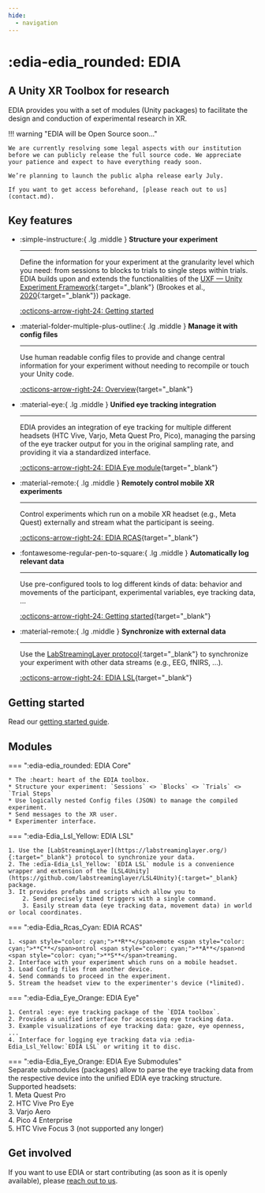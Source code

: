```yaml
---
hide: 
  - navigation
---
```


# :edia-edia_rounded: EDIA

## A Unity XR Toolbox for research

EDIA provides you with a set of modules (Unity packages) to facilitate the design and conduction of experimental research in XR. 


!!! warning "EDIA will be Open Source soon..."

    We are currently resolving some legal aspects with our institution before we can publicly release the full source code. We appreciate your patience and expect to have everything ready soon.

    We’re planning to launch the public alpha release early July.

    If you want to get access beforehand, [please reach out to us](contact.md).



## Key features

<div class="grid cards" markdown>

-   :simple-instructure:{ .lg .middle } __Structure your experiment__

    ---

    Define the information for your experiment at the granularity level which you need: from sessions to blocks to trials to single steps within trials. EDIA builds upon and extends the functionalities of the [UXF — Unity Experiment Framework](https://github.com/immersivecognition/unity-experiment-framework/){:target="_blank"} (Brookes et al., [2020](https://github.com/immersivecognition/unity-experiment-framework/){:target="_blank"}) package.

    [:octicons-arrow-right-24: Getting started](gettingstarted.md)

-   :material-folder-multiple-plus-outline:{ .lg .middle } __Manage it with config files__

    ---

    Use human readable config files to provide and change central information for your experiment without needing to recompile or touch your Unity code. 

    [:octicons-arrow-right-24: Overview](https://mind-body-emotion.notion.site/Config-Files-1cb03dd4773f8121b74ccd4b6a95ab7c){target="_blank"}

-   :material-eye:{ .lg .middle } __Unified eye tracking integration__

    ---

    EDIA provides an integration of eye tracking for multiple different headsets (HTC Vive, Varjo, Meta Quest Pro, Pico), managing the parsing of the eye tracker output for you in the original sampling rate, and providing it via a standardized interface.

    [:octicons-arrow-right-24: EDIA Eye module](https://mind-body-emotion.notion.site/EDIA-Eye-1e703dd4773f80ea8cfcd75bd87c004b){target="_blank"}

-   :material-remote:{ .lg .middle } __Remotely control mobile XR experiments__

    ---

    Control experiments which run on a mobile XR headset (e.g., Meta Quest) externally and stream what the participant is seeing.


    [:octicons-arrow-right-24: EDIA RCAS](https://mind-body-emotion.notion.site/EDIA-Remote-9dfde97f593e4221bee4630ab3284d4e){target="_blank"}

-   :fontawesome-regular-pen-to-square:{ .lg .middle } __Automatically log relevant data__

    ---

    Use pre-configured tools to log different kinds of data: behavior and movements of the participant, experimental variables, eye tracking data, ...


    [:octicons-arrow-right-24: Getting started](https://mind-body-emotion.notion.site/Logging-the-results-1cb03dd4773f81b196b0f164eb1a67be){target="_blank"}

-   :material-remote:{ .lg .middle } __Synchronize with external data__

    ---

    Use the [LabStreamingLayer protocol](https://labstreaminglayer.org/){:target="_blank"} to synchronize your experiment with other data streams (e.g., EEG, fNIRS, ...).


    [:octicons-arrow-right-24: EDIA LSL](https://mind-body-emotion.notion.site/EDIA-LSL-d0a26b0a043d408dbe353221242296b6){target="_blank"}

</div>



## Getting started
Read our [getting started guide](gettingstarted.md).


## Modules

=== ":edia-edia_rounded: EDIA Core"  

    * The :heart: heart of the EDIA toolbox.
    * Structure your experiment: `Sessions` <> `Blocks` <> `Trials` <> `Trial Steps`
    * Use logically nested Config files (JSON) to manage the compiled experiment.
    * Send messages to the XR user.
    * Experimenter interface.
    

=== ":edia-Edia_Lsl_Yellow: EDIA LSL"  

    1. Use the [LabStreamingLayer](https://labstreaminglayer.org/){:target="_blank"} protocol to synchronize your data.
    2. The :edia-Edia_Lsl_Yellow: `EDIA LSL` module is a convenience wrapper and extension of the [LSL4Unity](https://github.com/labstreaminglayer/LSL4Unity){:target="_blank} package.
    3. It provides prefabs and scripts which allow you to
        2. Send precisely timed triggers with a single command. 
        3. Easily stream data (eye tracking data, movement data) in world or local coordinates.

=== ":edia-Edia_Rcas_Cyan: EDIA RCAS"  

    1. <span style="color: cyan;">**R**</span>emote <span style="color: cyan;">**C**</span>ontrol <span style="color: cyan;">**A**</span>nd <span style="color: cyan;">**S**</span>treaming.
    2. Interface with your experiment which runs on a mobile headset.
    3. Load Config files from another device.
    4. Send commands to proceed in the experiment.
    5. Stream the headset view to the experimenter's device (*limited).

=== ":edia-Edia_Eye_Orange: EDIA Eye"  

    1. Central :eye: eye tracking package of the `EDIA toolbox`. 
    2. Provides a unified interface for accessing eye tracking data.
    3. Example visualizations of eye tracking data: gaze, eye openness, ...
    4. Interface for logging eye tracking data via :edia-Edia_Lsl_Yellow:`EDIA LSL` or writing it to disc. 

=== ":edia-Edia_Eye_Orange: EDIA Eye Submodules"  
    Separate submodules (packages) allow to parse the eye tracking data from the respective device into the unified EDIA eye tracking structure.  
    Supported headsets:  
    1. Meta Quest Pro  
    2. HTC Vive Pro Eye   
    3. Varjo Aero  
    4. Pico 4 Enterprise  
    5. HTC Vive Focus 3 (not supported any longer)


## Get involved
If you want to use EDIA or start contributing (as soon as it is openly available), please 
[reach out to us](contact.md).


